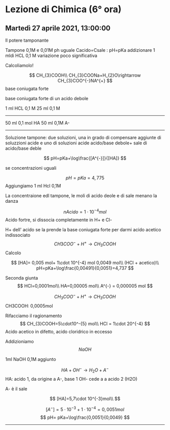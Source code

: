 # Lezione di Chimica (6° ora)
## Martedì 27 aprile 2021, 13:00:00 
Il potere tamponante


Tampone 0,1M e 0,01M
ph uguale
Cacido=Csale : pH=pKa
addizionare 1 mldi HCL 0,1 M
variazione poco significativa

Calcoliamolo!

$$
CH_{3}COOH\\
CH_{3}COONa+H_{2}O\rightarrow CH_{3}COO^{-}NA^{+}
$$
base coniugata forte

base coniugata forte di un acido debole

1 ml HCL 0,1 M
25 ml 0,1 M

---
50 ml 0,1 mol HA
50 ml 0,1M A-

---


Soluzione tampone:
due soluzioni, una in grado di compensare aggiunte di soluzzioni acide e uno di soluzioni acide
acido/base debole+ sale di acido/base deble


$$
pH=pKa+\log\frac{[A^{-}]}{[HA]}
$$

se concentrazioni uguali

$$
pH=pKa=4,775
$$
Aggiungiamo 1 ml Hcl 0,1M

La concentraione edl tampone, le moli di acido deole e di sale menano la danza

$$
nAcido=1\cdot10^{-4}mol
$$
Acido fortre, si dissocia completamente in H+ e Cl-

H+ dell' acido se la prende la base coniugata forte per darmi acido acetico indissociato
$$
CH3COO^{-}+H^{+}\rightarrow CH_{3}COOH 
$$
Calcolo

$$
[HA]= 0,005 mol+ 1\cdot 10^{-4} mol 0,0049 mol\\
(HCl + acetico)\\
pH=pKa+\log\frac{0,00491}{0,0051}=4,737
$$

Seconda giunta
$$
HCl=0,0001mol\\
HA=0,00005 mol\\
A^{-} = 0,000005 mol
$$

$$
CH_{3}COO^{-}+H^{+}\rightarrow CH_{3}COOH
$$
CH3COOH: 0,0005mol

Rifacciamo il ragionamento
$$
CH_{3}COOH=5\cdot10^-{5} mol\\
HCl = 1\cdot 20^{-4}
$$
Acido acetico in difetto, acido cloridrico in eccesso

Addizioniamo 
$$
NaOH
$$

1ml NaOH 0,1M aggiunto 

$$
HA+OH^{-}\rightarrow H_{2}O+A^{-}
$$
HA: acido 1, da origine a A-, base 1
OH- cede a a acido 2 (H2O)

A- è il sale

$$
[HA]=5,7\cdot 10^{-3}mol\\
 $$


$$
[A^{-}]=5\cdot 10^{-3}+1\cdot10^{-4}=0,0051mol
$$
$$
pH= pKa+\log\frac{0,0051}{0,0049}
$$



---

